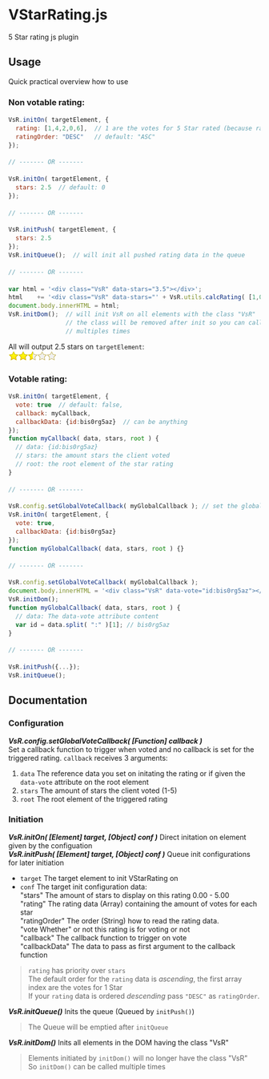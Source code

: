 # VStarRating.js

5 Star rating js plugin

## Usage
  
  Quick practical overview how to use
  
### Non votable rating:
```js
VsR.initOn( targetElement, {
  rating: [1,4,2,0,6],  // 1 are the votes for 5 Star rated (because ratingOrder is set to "DESC")
  ratingOrder: "DESC"   // default: "ASC"
});

// ------- OR -------

VsR.initOn( targetElement, {
  stars: 2.5  // default: 0
});

// ------- OR -------

VsR.initPush( targetElement, {
  stars: 2.5
});
VsR.initQueue();  // will init all pushed rating data in the queue

// ------- OR -------

var html = '<div class="VsR" data-stars="3.5"></div>';
html    += '<div class="VsR" data-stars="' + VsR.utils.calcRating( [1,0,4,6,9] ) + '"></div>';
document.body.innerHTML = html;
VsR.initDom();  // will init VsR on all elements with the class "VsR"
                // the class will be removed after init so you can call VsR.initDom()
                // multiples times
```
All will output 2.5 stars on `targetElement`:  
![2.5 stars](https://github.com/SchwSimon/VStarRating.js/blob/master/md/2.5stars.png "2.5 stars rated")

### Votable rating:
```js
VsR.initOn( targetElement, {
  vote: true  // default: false,
  callback: myCallback,
  callbackData: {id:bis0rg5az}  // can be anything
});
function myCallback( data, stars, root ) {
  // data: {id:bis0rg5az}
  // stars: the amount stars the client voted
  // root: the root element of the star rating
}

// ------- OR -------

VsR.config.setGlobalVoteCallback( myGlobalCallback ); // set the global vote callback
VsR.initOn( targetElement, {
  vote: true,
  callbackData: {id:bis0rg5az}
});
function myGlobalCallback( data, stars, root ) {}

// ------- OR -------

VsR.config.setGlobalVoteCallback( myGlobalCallback );
document.body.innerHTML = '<div class="VsR" data-vote="id:bis0rg5az"></div>';
VsR.initDom();
function myGlobalCallback( data, stars, root ) {
  // data: The data-vote attribute content
  var id = data.split( ":" )[1]; // bis0rg5az
}

// ------- OR -------

VsR.initPush({...});
VsR.initQueue(); 

```

## Documentation

### Configuration

**_VsR.config.setGlobalVoteCallback( [Function] callback )_**  
Set a callback function to trigger when voted and no callback is set for the triggered rating.
`callback` receives 3 arguments:  
1. `data` The reference data you set on initating the rating or if given the `data-vote` attribute on the root element  
2. `stars` The amount of stars the client voted (1-5)  
3. `root` The root element of the triggered rating  

### Initiation

**_VsR.initOn( [Element] target, [Object] conf )_** Direct initation on element given by the configuation  
**_VsR.initPush( [Element] target, [Object] conf )_** Queue init configurations for later initiation  
  * `target` The target element to init VStarRating on  
  * `conf` The target init configuration data:  
   "stars" The amount of stars to display on this rating 0.00 - 5.00  
   "rating" The rating data (Array) containing the amount of votes for each star  
   "ratingOrder" The order (String) how to read the rating data.  
   "vote Whether" or not this rating is for voting or not  
   "callback" The callback function to trigger on vote  
   "callbackData" The data to pass as first argument to the callback function  

> `rating` has priority over `stars`  
> The default order for the `rating` data is *ascending*, the first array index are the votes for 1 Star  
> If your `rating` data is ordered *descending* pass `"DESC"` as `ratingOrder`.

**_VsR.initQueue()_**  Inits the queue (Queued by `initPush()`)  
> The Queue will be emptied after `initQueue`

**_VsR.initDom()_** Inits all elements in the DOM having the class "VsR"  
> Elements initiated by `initDom()` will no longer have the class "VsR"  
> So `initDom()` can be called multiple times


